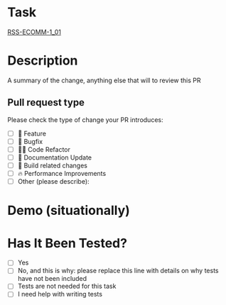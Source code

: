 # Task

<!-- Please add link(s) to Trello task(s) related to this PR -->

[RSS-ECOMM-1_01](https://trello.com/c/nWVcBy3C)

# Description

<!-- Please include a summary of the change -->
<!-- Any details that you think are important to review this PR? -->
<!-- Are there other PRs related to this one? -->

A summary of the change, anything else that will to review this PR

## Pull request type

<!-- Please try to limit your pull request to one type, submit multiple pull requests if needed -->

Please check the type of change your PR introduces:

- [ ] 🍕 Feature
- [ ] 🐛 Bugfix
- [ ] 🧑‍💻 Code Refactor
- [ ] 📝 Documentation Update
- [ ] 🤖 Build related changes
- [ ] 🔥 Performance Improvements
- [ ] Other (please describe):

# Demo (situationally)

<!-- Add a screenshot or a video demonstration if possible -->

# Has It Been Tested?

- [ ] Yes
- [ ] No, and this is why: please replace this line with details on why tests have not been included
- [ ] Tests are not needed for this task
- [ ] I need help with writing tests

<!-- You can use the [GIFs for GitHub](https://chrome.google.com/webstore/detail/gifs-for-github/dkgjnpbipbdaoaadbdhpiokaemhlphep/related?hl=en) chrome extension and do it like [this](https://res.cloudinary.com/practicaldev/image/fetch/s--8OIhI8n8--/c_limit%2Cf_auto%2Cfl_progressive%2Cq_66%2Cw_800/https://dev-to-uploads.s3.amazonaws.com/uploads/articles/ee1e7xdnsdg99g88mgli.gif) -->
